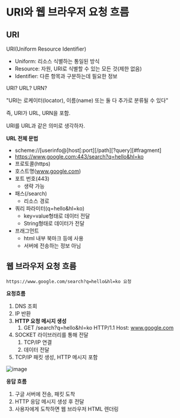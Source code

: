 # URI와 웹 브라우저 요청 흐름

## URI

URI(Uniform Resource Identifier)

- Uniform: 리소스 식별하는 통일된 방식
- Resource: 자원, URI로 식별할 수 있는 모든 것(제한 없음)
- Identifier: 다른 항목과 구분하는데 필요한 정보

URI? URL? URN?

"URI는 로케이터(locator), 이름(name) 또는 둘 다 추가로 분류될 수 있다"

즉, URI가 URL, URN을 포함.

URI를 URL과 같은 의미로 생각하자.

**URL 전체 문법**

- scheme://[userinfo@]host[:port][/path][?query][#fragment]
- https://www.google.com:443/search?q=hello&hl=ko
- 프로토콜(https)
- 호스트명(www.google.com)
- 포트 번호(443)
    - 생략 가능
- 패스(/search)
    - 리소스 경로
- 쿼리 파라미터(q=hello&hl=ko)
    - key=value형태로 데이터 전달
    - String형태로 데이터가 전달
- 프래그먼트
    - html 내부 북마크 등에 사용
    - 서버에 전송하는 정보 아님

## 웹 브라우저 요청 흐름

`https://www.google.com/search?q=hello&hl=ko 요청`

**요청흐름**

1. DNS 조회
2. IP 반환
3. **HTTP 요청 메시지 생성**
    1. GET /search?q=hello&hl=ko HTTP/1.1
    Host: www.google.com
4. SOCKET 라이브러리를 통해 전달
    1. TCP/IP 연결
    2. 데이터 전달
5. TCP/IP 패킷 생성, HTTP 메시지 포함

![image](https://user-images.githubusercontent.com/106286686/208064717-f39a6e01-b80b-4df4-a063-e269250d1277.png)

**응답 흐름**

1. 구글 서버에 전송, 패킷 도착
2. HTTP 응답 메시지 생성 후 전달
3. 사용자에게 도착하면 웹 브라우저 HTML 렌더링
